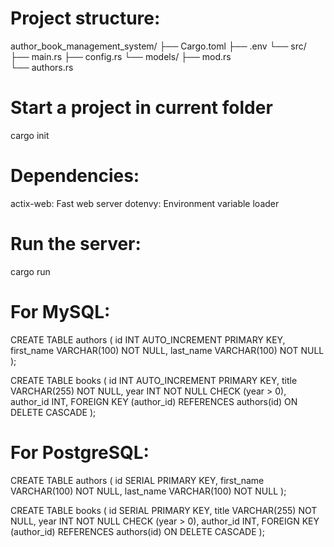 # Project structure:
author_book_management_system/
├── Cargo.toml
├── .env
└── src/
    ├── main.rs
    ├── config.rs
    └── models/
        ├── mod.rs       
        └── authors.rs
        
# Start a project in current folder
cargo init

# Dependencies:
actix-web: Fast web server
dotenvy: Environment variable loader

# Run the server:
cargo run


# For MySQL:
CREATE TABLE authors (
    id INT AUTO_INCREMENT PRIMARY KEY,
    first_name VARCHAR(100) NOT NULL,
    last_name VARCHAR(100) NOT NULL
);

CREATE TABLE books (
    id INT AUTO_INCREMENT PRIMARY KEY,
    title VARCHAR(255) NOT NULL,
    year INT NOT NULL CHECK (year > 0),
    author_id INT,
    FOREIGN KEY (author_id) REFERENCES authors(id) ON DELETE CASCADE
);

# For PostgreSQL:
CREATE TABLE authors (
    id SERIAL PRIMARY KEY,
    first_name VARCHAR(100) NOT NULL,
    last_name VARCHAR(100) NOT NULL
);

CREATE TABLE books (
    id SERIAL PRIMARY KEY,
    title VARCHAR(255) NOT NULL,
    year INT NOT NULL CHECK (year > 0),
    author_id INT,
    FOREIGN KEY (author_id) REFERENCES authors(id) ON DELETE CASCADE
);